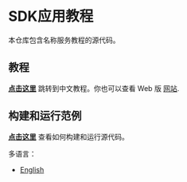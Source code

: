 # SDK应用教程

本仓库包含名称服务教程的源代码。

## 教程

**[点击这里](./tutorial/cn/README.md)** 跳转到中文教程。你也可以查看 Web 版 [网站](https://cosmos.network/docs/tutorial).

## 构建和运行范例

**[点击这里](./tutorial/cn/15-build-run.md)** 查看如何构建和运行源代码。

多语言：
- [English](./README.md)
